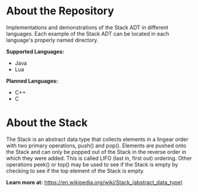 # About the Repository
Implementations and demonstrations of the Stack ADT in different languages. Each example of the Stack ADT can be located in each language's properly named directory. 

**Supported Languages:**
- Java
- Lua

**Planned Languages:**
- C++
- C

# About the Stack
The Stack is an abstract data type that collects elements in a lingear order with two primary operations, push() and pop(). Elements are pushed onto the Stack and can only be popped out of the Stack in the reverse order in which they were added. This is called LIFO (last in, first out) ordering. Other operations peek() or top() may be used to see if the Stack is empty by checking to see if the top element of the Stack is empty.

**Learn more at:**
https://en.wikipedia.org/wiki/Stack_(abstract_data_type)